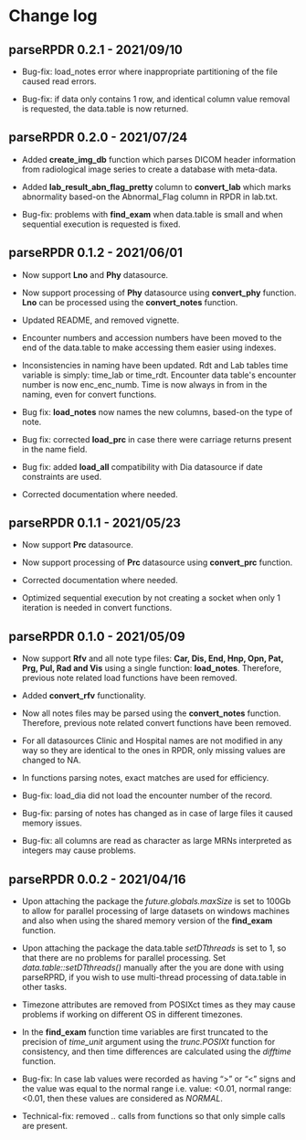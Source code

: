 # Change log

## parseRPDR 0.2.1 - 2021/09/10

-   Bug-fix: load_notes error where inappropriate
    partitioning of the file caused read errors.
    
-   Bug-fix: if data only contains 1 row, and 
    identical column value removal is requested,
    the data.table is now returned.

## parseRPDR 0.2.0 - 2021/07/24

-   Added **create_img_db** function which parses
    DICOM header information from radiological image
    series to create a database with meta-data. 
    
-   Added **lab_result_abn_flag_pretty** column to
    **convert_lab** which marks abnormality based-on
    the Abnormal_Flag column in RPDR in lab.txt.
    
-   Bug-fix: problems with **find_exam** when
    data.table is small and when sequential execution
    is requested is fixed.


## parseRPDR 0.1.2 - 2021/06/01

-   Now support **Lno** and **Phy** datasource.

-   Now support processing of **Phy** datasource
    using **convert_phy** function. **Lno** can 
    be processed using the **convert_notes**
    function.
    
-   Updated README, and removed vignette.

-   Encounter numbers and accession numbers
    have been moved to the end of
    the data.table to make accessing them easier
    using indexes.
    
-   Inconsistencies in naming have been updated. 
    Rdt and Lab tables time variable is simply:
    time_lab or time_rdt.
    Encounter data table's encounter number is now
    enc_enc_numb.
    Time is now always in from in the naming, even
    for convert functions.

-   Bug fix: **load_notes** now names the new columns, 
    based-on the type of note.
    
-   Bug fix: corrected **load_prc** in case there
    were carriage returns present in the name field.
    
-   Bug fix: added **load_all** compatibility with 
    Dia datasource if date constraints are used.

-   Corrected documentation where needed.

## parseRPDR 0.1.1 - 2021/05/23

-   Now support **Prc** datasource.

-   Now support processing of **Prc** datasource
    using **convert_prc** function.

-   Corrected documentation where needed.

-   Optimized sequential execution by not creating a
    socket when only 1 iteration is needed in convert
    functions.

## parseRPDR 0.1.0 - 2021/05/09

-   Now support **Rfv** and all note type files:
    **Car, Dis, End, Hnp, Opn, Pat, Prg, Pul, Rad and Vis**
    using a single function: **load_notes**. Therefore,
    previous note related load functions have been removed.

-   Added **convert_rfv** functionality.

-   Now all notes files may be parsed using the
    **convert_notes** function. Therefore,
    previous note related convert functions have been removed.

-   For all datasources Clinic and Hospital names are not modified 
    in any way so they are identical to the ones in RPDR, 
    only missing values are changed to NA.
    
-   In functions parsing notes, exact matches are used for efficiency.

-   Bug-fix: load_dia did not load the encounter number of the record.

-   Bug-fix: parsing of notes has changed as in case of large files
    it caused memory issues.
    
-   Bug-fix: all columns are read as character as large MRNs interpreted
    as integers may cause problems.

## parseRPDR 0.0.2 - 2021/04/16

-   Upon attaching the package the *future.globals.maxSize* is set to
    100Gb to allow for parallel processing of large datasets on windows
    machines and also when using the shared memory version of the
    **find_exam** function.

-   Upon attaching the package the data.table *setDTthreads* is set to
    1, so that there are no problems for parallel processing. Set
    *data.table::setDTthreads()* manually after the you are done with
    using parseRPRD, if you wish to use multi-thread processing of
    data.table in other tasks.
    
-   Timezone attributes are removed from POSIXct times as they may
    cause problems if working on different OS in different timezones.
    
-   In the **find_exam** function time variables are first truncated 
    to the precision of *time_unit* argument using the *trunc.POSIXt*
    function for consistency, and then time differences are calculated
    using the *difftime* function.

-   Bug-fix: In case lab values were recorded as having “\>” or “\<”
    signs and the value was equal to the normal range i.e. value:
    \<0.01, normal range: \<0.01, then these values are considered as
    *NORMAL*.

-   Technical-fix: removed *..* calls from functions so that only simple
    calls are present.
